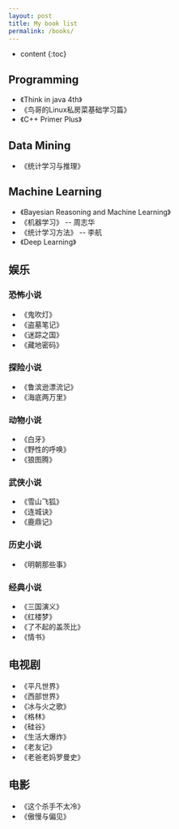 ```yaml
---
layout: post
title: My book list
permalink: /books/
---
```


* content
{:toc}


Programming
-----------------------------------------------------------------

+ 《Think in java 4th》
+ 《鸟哥的Linux私房菜基础学习篇》
+ 《C++ Primer Plus》


Data Mining
-----------------------------------------------------------------

+ 《统计学习与推理》

Machine Learning
-----------------------------------------------------------------

+ 《Bayesian Reasoning and Machine Learning》
+ 《机器学习》 -- 周志华
+ 《统计学习方法》 -- 李航
+ 《Deep Learning》


娱乐
-----------------------------------------------------------------

### 恐怖小说

+ 《鬼吹灯》
+ 《盗墓笔记》
+ 《迷踪之国》
+ 《藏地密码》

### 探险小说

+ 《鲁滨逊漂流记》
+ 《海底两万里》

### 动物小说

+ 《白牙》
+ 《野性的呼唤》
+ 《狼图腾》

### 武侠小说

+ 《雪山飞狐》
+ 《连城诀》
+ 《鹿鼎记》

### 历史小说

+ 《明朝那些事》

### 经典小说

+ 《三国演义》
+ 《红楼梦》
+ 《了不起的盖茨比》
+ 《情书》


电视剧
-----------------------------------------------------------------

+ 《平凡世界》
+ 《西部世界》
+ 《冰与火之歌》
+ 《格林》
+ 《硅谷》
+ 《生活大爆炸》
+ 《老友记》
+ 《老爸老妈罗曼史》



电影
-----------------------------------------------------------------

+ 《这个杀手不太冷》
+ 《傲慢与偏见》
